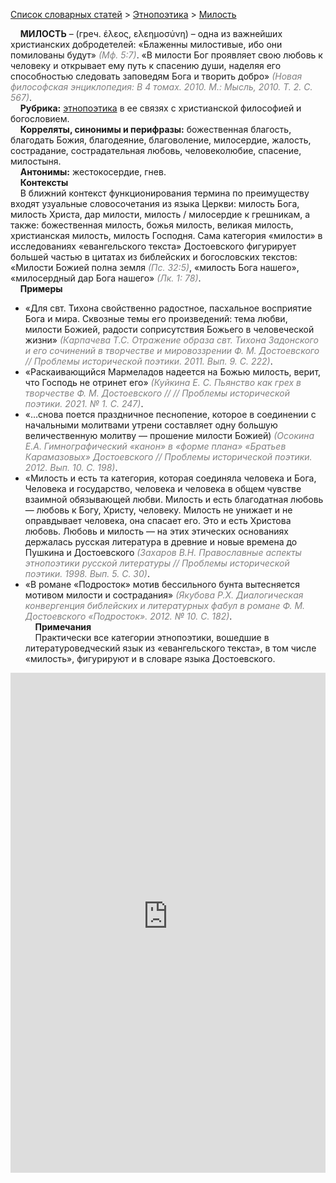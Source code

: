 <style>
st { color: Gray;
  font-style: italic;}
</style>

[Список словарных статей](https://thesaurus-dostoevsky.github.io/Thesaurus/) > [Этнопоэтика](ethnopoe.md) > [Милость](милость.md) 

&nbsp;&nbsp;&nbsp;&nbsp;**МИЛОСТЬ** – (греч. έλεος, ελεημοσύνη) – одна из важнейших христианских добродетелей: «Блаженны милостивые, ибо они помилованы будут» <st>(Мф. 5:7)</st>. «В милости Бог проявляет свою любовь к человеку и открывает ему путь к спасению души, наделяя его способностью следовать заповедям Бога и творить добро» <st>(Новая философская энциклопедия: В 4 томах. 2010. М.: Мысль, 2010. Т. 2. С. 567)</st>.  
&nbsp;&nbsp;&nbsp;&nbsp;**Рубрика:** [этнопоэтика](ethnopoe.md) в ее связях  с христианской философией и богословием.  
&nbsp;&nbsp;&nbsp;&nbsp;**Корреляты, синонимы и перифразы:** божественная благость, благодать Божия, благодеяние, благоволение, милосердие, жалость, сострадание, сострадательная любовь, человеколюбие, спасение, милостыня.  
&nbsp;&nbsp;&nbsp;&nbsp;**Антонимы:** жестокосердие, гнев.  
&nbsp;&nbsp;&nbsp;&nbsp;**Контексты**  
&nbsp;&nbsp;&nbsp;&nbsp;В ближний контекст  функционирования термина по преимуществу входят узуальные словосочетания из языка Церкви: милость Бога, милость Христа, дар милости, милость / милосердие к грешникам, а также: божественная милость, божья милость, великая милость, христианская милость, милость Господня. Сама категория «милости» в исследованиях «евангельского текста» Достоевского фигурирует большей частью в цитатах из библейских и богословских текстов: «Милости Божией полна земля <st>(Пс. 32:5)</st>, «милость Бога нашего», «милосердный дар Бога нашего» <st>(Лк. 1: 78)</st>.  
&nbsp;&nbsp;&nbsp;&nbsp;**Примеры**  
* «Для свт. Тихона свойственно радостное, пасхальное восприятие Бога и мира. Сквозные темы его произведений: тема любви, милости Божией, радости соприсутствия Божьего в человеческой жизни»  <st>(Карпачева Т.С. Отражение образа свт. Тихона Задонского и его сочинений в творчестве и мировоззрении Ф. М. Достоевского // Проблемы исторической поэтики. 2011. Вып.  9. С. 222)</st>.
* «Раскаивающийся Мармеладов надеется на Божью милость, верит, что Господь не отринет его»  <st>(Куйкина Е. С. Пьянство как грех в творчестве Ф. М. Достоевского // // Проблемы исторической поэтики. 2021. № 1. С. 247)</st>.
* «…снова поется праздничное песнопение, которое в соединении с начальными молитвами утрени составляет одну большую величественную молитву — прошение милости Божией) <st>(Осокина Е.А. Гимнографический «канон» в «форме плана» «Братьев Карамазовых» Достоевского // Проблемы исторической поэтики. 2012. Вып.  10. С. 198)</st>.
* «Милость и есть та категория, которая соединяла человека и Бога, Человека и государство, человека и человека в общем чувстве взаимной обязывающей любви. Милость и есть благодатная любовь — любовь к Богу, Христу, человеку. Милость не унижает и не оправдывает человека, она спасает его. Это и есть Христова любовь. Любовь и милость — на этих этических основаниях держалась русская литература в древние и новые времена до Пушкина и Достоевского <st>(Захаров В.Н. Православные аспекты этнопоэтики русской литературы // Проблемы исторической поэтики. 1998. Вып.  5. С. 30)</st>.
* «В романе «Подросток» мотив бессильного бунта вытесняется мотивом  милости и сострадания» <st>(Якубова Р.Х. Диалогическая конвергенция библейских и литературных фабул в романе Ф. М. Достоевского «Подросток». 2012. № 10. С. 182)</st>.  <br>
&nbsp;&nbsp;&nbsp;&nbsp;**Примечания**  
&nbsp;&nbsp;&nbsp;&nbsp;Практически все категории этнопоэтики, вошедшие в литературоведческий язык из «евангельского текста», в том числе «милость», фигурируют и в словаре языка Достоевского.


<iframe src="https://thesaurus-dostoevsky.github.io/nk/милость.html" style="border:0px;width:100%;height:800px" allowfullscreen="true" webkitallowfullscreen="true" mozallowfullscreen="true">
